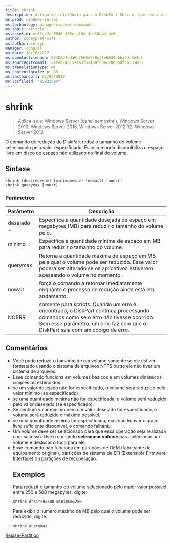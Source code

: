 ```yaml
---
title: shrink
description: Artigo de referência para o DiskPart Shrink, que reduz o tamanho do volume selecionado pelo valor especificado.
ms.prod: windows-server
ms.technology: manage-windows-commands
ms.topic: article
ms.assetid: ec87cc7c-9846-465e-a10d-4ee10db4f4e6
author: coreyp-at-msft
ms.author: coreyp
manager: dongill
ms.date: 10/16/2017
ms.openlocfilehash: 69405e7eda6b7565e9c8effe6639b6ba4dc9e4c2
ms.sourcegitcommit: 2afed2461574a3f53f84fc9ec28d86df3b335685
ms.translationtype: MT
ms.contentlocale: pt-BR
ms.lasthandoff: 07/02/2020
ms.locfileid: "85932594"
---
```

# <a name="shrink"></a>shrink

> Aplica-se a: Windows Server (canal semestral), Windows Server 2019, Windows Server 2016, Windows Server 2012 R2, Windows Server 2012

O comando de redução do DiskPart reduz o tamanho do volume selecionado pelo valor especificado. Esse comando disponibiliza o espaço livre em disco do espaço não utilizado no final do volume.

## <a name="syntax"></a>Sintaxe
```
shrink [desired=<n>] [minimum=<n>] [nowait] [noerr]
shrink querymax [noerr]
```
### <a name="parameters"></a>Parâmetros

|  Parâmetro  |                                                                                             Descrição                                                                                              |
|-------------|------------------------------------------------------------------------------------------------------------------------------------------------------------------------------------------------------|
| desejado =<n> |                                                     Especifica a quantidade desejada de espaço em megabytes (MB) para reduzir o tamanho do volume pelo.                                                     |
| mínimo =<n> |                                                           Especifica a quantidade mínima de espaço em MB para reduzir o tamanho do volume.                                                           |
|  querymax   |                       Retorna a quantidade máxima de espaço em MB pela qual o volume pode ser reduzido. Esse valor poderá ser alterado se os aplicativos estiverem acessando o volume no momento.                        |
|   nowait    |                                                       força o comando a retornar imediatamente enquanto o processo de redução ainda está em andamento.                                                        |
|    NOERR    | somente para scripts. Quando um erro é encontrado, o DiskPart continua processando comandos como se o erro não tivesse ocorrido. Sem esse parâmetro, um erro faz com que o DiskPart saia com um código de erro. |

## <a name="remarks"></a>Comentários
- Você pode reduzir o tamanho de um volume somente se ele estiver formatado usando o sistema de arquivos NTFS ou se ele não tiver um sistema de arquivos.
- Esse comando funciona em volumes básicos e em volumes dinâmicos simples ou estendidos.
- se um valor desejado não for especificado, o volume será reduzido pelo valor mínimo (se especificado).
- se uma quantidade mínima não for especificada, o volume será reduzido pelo valor desejado (se especificado).
- Se nenhum valor mínimo nem um valor desejado for especificado, o volume será reduzido o máximo possível.
- se uma quantidade mínima for especificada, mas não houver espaço livre suficiente disponível, o comando falhará.
- Um volume deve ser selecionado para que essa operação seja realizada com sucesso. Use o comando **selecionar volume** para selecionar um volume e deslocar o foco para ele.
- Esse comando não funciona em partições de OEM (fabricante de equipamento original), partições de sistema de EFI (Extensible Firmware Interface) ou partições de recuperação.
  ## <a name="examples"></a>Exemplos
  Para reduzir o tamanho do volume selecionado pelo maior valor possível entre 250 e 500 megabytes, digite:
  ```
  shrink desired=500 minimum=250
  ```
  Para exibir o número máximo de MB pelo qual o volume pode ser reduzido, digite:
  ```
  shrink querymax
  ```

[Resize-Partition](https://technet.microsoft.com/library/hh848680.aspx)
